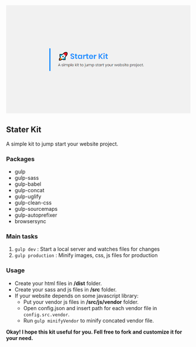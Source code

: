 ![welcome](dist/images/welcome.png)

## Stater Kit
A simple kit to jump start your website project.

### Packages
- gulp
- gulp-sass
- gulp-babel
- gulp-concat
- gulp-uglify
- gulp-clean-css
- gulp-sourcemaps
- gulp-autoprefixer
- browsersync

### Main tasks
1. `gulp dev` : Start a local server and watches files for changes
2. `gulp production` : Minify images, css, js files for production

### Usage
- Create your html files in **/dist** folder.
- Create your sass and js files in **/src** folder.
- If your website depends on some javascript library:
  - Put your vendor js files in **/src/js/vendor** folder.
  - Open config.json and insert path for each vendor file in `config.src.vendor`.
  - Run `gulp minifyVendor` to minify concated vendor file.

**Okay! I hope this kit useful for you. Fell free to fork and customize it for your need.**

